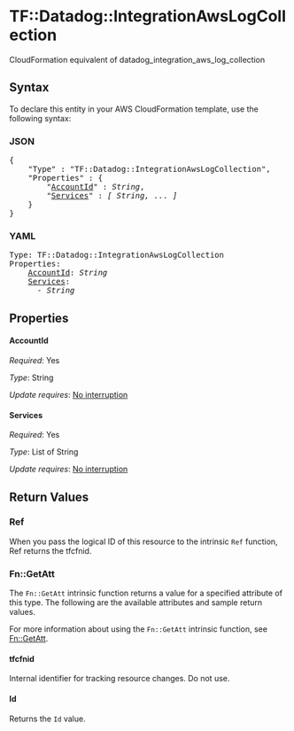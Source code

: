 # TF::Datadog::IntegrationAwsLogCollection

CloudFormation equivalent of datadog_integration_aws_log_collection

## Syntax

To declare this entity in your AWS CloudFormation template, use the following syntax:

### JSON

<pre>
{
    "Type" : "TF::Datadog::IntegrationAwsLogCollection",
    "Properties" : {
        "<a href="#accountid" title="AccountId">AccountId</a>" : <i>String</i>,
        "<a href="#services" title="Services">Services</a>" : <i>[ String, ... ]</i>
    }
}
</pre>

### YAML

<pre>
Type: TF::Datadog::IntegrationAwsLogCollection
Properties:
    <a href="#accountid" title="AccountId">AccountId</a>: <i>String</i>
    <a href="#services" title="Services">Services</a>: <i>
      - String</i>
</pre>

## Properties

#### AccountId

_Required_: Yes

_Type_: String

_Update requires_: [No interruption](https://docs.aws.amazon.com/AWSCloudFormation/latest/UserGuide/using-cfn-updating-stacks-update-behaviors.html#update-no-interrupt)

#### Services

_Required_: Yes

_Type_: List of String

_Update requires_: [No interruption](https://docs.aws.amazon.com/AWSCloudFormation/latest/UserGuide/using-cfn-updating-stacks-update-behaviors.html#update-no-interrupt)

## Return Values

### Ref

When you pass the logical ID of this resource to the intrinsic `Ref` function, Ref returns the tfcfnid.

### Fn::GetAtt

The `Fn::GetAtt` intrinsic function returns a value for a specified attribute of this type. The following are the available attributes and sample return values.

For more information about using the `Fn::GetAtt` intrinsic function, see [Fn::GetAtt](https://docs.aws.amazon.com/AWSCloudFormation/latest/UserGuide/intrinsic-function-reference-getatt.html).

#### tfcfnid

Internal identifier for tracking resource changes. Do not use.

#### Id

Returns the <code>Id</code> value.

